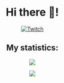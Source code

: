 <h1 align="center">Hi there 👋!</h1>
<div align="center">
 
  <a href="https://twitch.tv/charly_chrtx" target="_blank"><img src="https://img.shields.io/badge/Twitch-@charly_chrtx-purple?style=for-the-badge&logo=twitch" alt="Twitch" /></a>
  <br/>
<p align="center"></p>
<h2 align="center">My statistics:</h2>
<a href="#"><p align="center"><img src="https://github-readme-stats.vercel.app/api?username=charly-chrtx&theme=material-palenight&show_icons=true"></p></a>
<a href="#"><p align="center"><img src="https://github-readme-stats.vercel.app/api/top-langs/?username=charly-chrtx&layout=compact&theme=material-palenight"></p></a>
